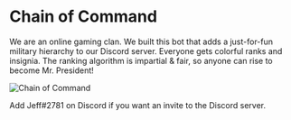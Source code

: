 # Chain of Command
We are an online gaming clan. We built this bot that adds a just-for-fun military hierarchy to our Discord server. Everyone gets colorful ranks and insignia. The ranking algorithm is impartial & fair, so anyone can rise to become Mr. President!

![Chain of Command](https://jcameron.ca/wp-content/uploads/2020/06/chain-of-command-2020-06-22.png)

Add Jeff#2781 on Discord if you want an invite to the Discord server.
